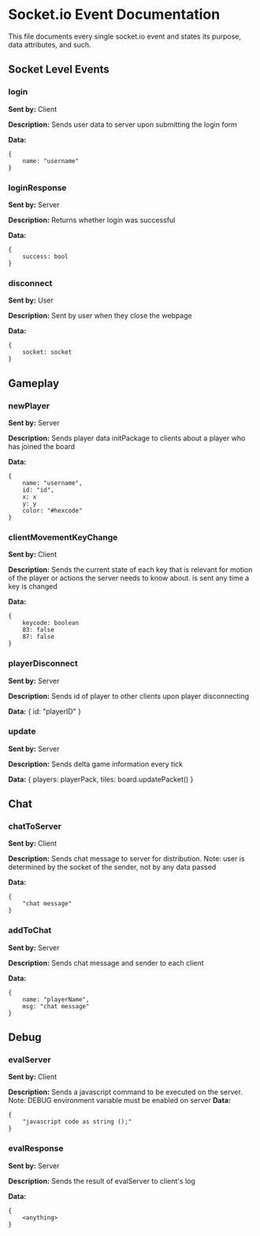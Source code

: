 # Socket.io Event Documentation
This file documents every single socket.io event and states its purpose, data attributes, and such.

## Socket Level Events
### login
**Sent by:** Client

**Description:** Sends user data to server upon submitting the login form

**Data:**

    {
        name: "username"
    }

### loginResponse
**Sent by:** Server

**Description:** Returns whether login was successful

**Data:**

    {
        success: bool
    }

### disconnect
**Sent by:** User

**Description:** Sent by user when they close the webpage

**Data:**

    {
        socket: socket
    }

## Gameplay

### newPlayer
**Sent by:** Server

**Description:** Sends  player data initPackage to clients about a player who has joined the board

**Data:**

    {
        name: "username",
        id: "id",
        x: x
        y: y
        color: "#hexcode"
    }

### clientMovementKeyChange
**Sent by:** Client

**Description:** Sends the current state of each key that is relevant for motion of the player or actions the server needs to know about. is sent any time a key is changed

**Data:**

    {
        keycode: boolean
        83: false
        87: false
    }


### playerDisconnect

**Sent by:** Server

**Description:** Sends id of player to other clients upon player disconnecting

**Data:**
    {
        id: "playerID"
    }

### update
**Sent by:** Server

**Description:** Sends  delta game information every tick

**Data:**
    {
        players: playerPack,
        tiles: board.updatePacket()
    }

## Chat

### chatToServer

**Sent by:** Client

**Description:** Sends chat message to server for distribution.
 Note: user is determined by the socket of the sender, not by any data passed

**Data:**

    {
        "chat message"
    }

### addToChat
**Sent by:** Server

**Description:** Sends chat message and sender to each client

**Data:**

    {
        name: "playerName",
        msg: "chat message"
    }

## Debug

### evalServer

**Sent by:** Client

**Description:** Sends a javascript command to be executed on the server.
 Note: DEBUG environment variable must be enabled on server
**Data:**

    {
        "javascript code as string ();"
    }

### evalResponse

**Sent by:** Server

**Description:** Sends the result of evalServer to client's log

**Data:**

    {
        <anything>
    }
